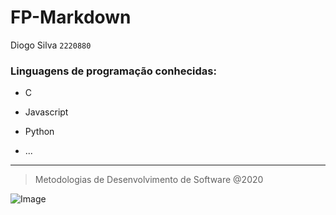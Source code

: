 # FP-Markdown

Diogo Silva
`2220880`

### Linguagens de programação conhecidas:

* C

* Javascript

* Python

* ...

----

> Metodologias de Desenvolvimento de Software @2020

![Image](https://www.ipleiria.pt/wp-content/themes/ipleiria/img/logo_ipl_header.png)